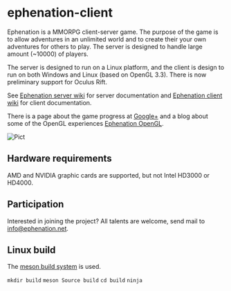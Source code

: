# ephenation-client
Ephenation is a MMORPG client-server game.
The purpose of the game is to allow adventures in an unlimited world and to create their your own adventures
for others to play.
The server is designed to handle large amount (~10000) of players.

The server is designed to run on a Linux platform, and the client is design to run on both Windows and Linux
(based on OpenGL 3.3). There is now preliminary support for Oculus Rift.

See [Ephenation server wiki](https://github.com/larspensjo/ephenation-server/wiki) for server documentation
and [Ephenation client wiki](https://github.com/larspensjo/ephenation-client/wiki) for client documentation.

There is a page about the game progress at [Google+](https://plus.google.com/u/0/b/116961322217479341351/116961322217479341351/posts)
and a blog about some of the OpenGL experiences [Ephenation OpenGL](http://ephenationopengl.blogspot.se/).

![Pict](https://lh5.googleusercontent.com/-osMriYp7jLg/UGcrFi1suUI/AAAAAAAAAUY/deSaaYmIsco/s650/Valley_2012-09-30.jpeg)

## Hardware requirements

AMD and NVIDIA graphic cards are supported, but not Intel HD3000 or HD4000.

## Participation

Interested in joining the project? All talents are welcome, send mail to info@ephenation.net.

## Linux build

The [meson build system](https://sourceforge.net/projects/meson/) is used.

```mkdir build```
```meson Source build```
```cd build```
```ninja```

